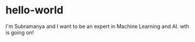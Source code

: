 # hello-world
I'm Subramanya and I want to be an expert in Machine Learning and AI. 
wth is going on!
